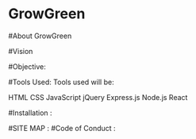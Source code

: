 # GrowGreen

#About GrowGreen

#Vision

#Objective:

#Tools Used:
Tools used will be:

HTML
CSS
JavaScript
jQuery
Express.js
Node.js
React

#Installation :

#SITE MAP :
#Code of Conduct :
